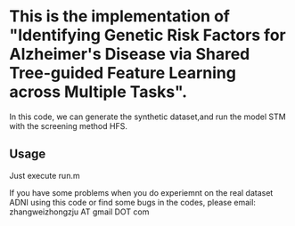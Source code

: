 # This is the implementation of "Identifying Genetic Risk Factors for Alzheimer's Disease via Shared Tree-guided Feature Learning across Multiple Tasks".

In this code, we can generate the synthetic dataset,and run the model STM with the screening method HFS.


## Usage
Just execute run.m

If you have some problems when you do experiemnt on the real dataset ADNI using this code or find some bugs in the codes, please email: zhangweizhongzju AT gmail DOT com
